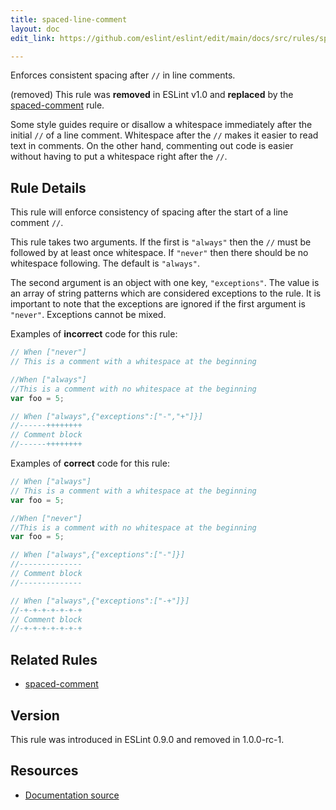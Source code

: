 ```yaml
---
title: spaced-line-comment
layout: doc
edit_link: https://github.com/eslint/eslint/edit/main/docs/src/rules/spaced-line-comment.md

---
```


Enforces consistent spacing after `//` in line comments.

(removed) This rule was **removed** in ESLint v1.0 and **replaced** by the [spaced-comment](spaced-comment) rule.

Some style guides require or disallow a whitespace immediately after the initial `//` of a line comment.
Whitespace after the `//` makes it easier to read text in comments.
On the other hand, commenting out code is easier without having to put a whitespace right after the `//`.

## Rule Details

This rule will enforce consistency of spacing after the start of a line comment `//`.

This rule takes two arguments. If the first is `"always"` then the `//` must be followed by at least once whitespace.
If `"never"` then there should be no whitespace following.
The default is `"always"`.

The second argument is an object with one key, `"exceptions"`.
The value is an array of string patterns which are considered exceptions to the rule.
It is important to note that the exceptions are ignored if the first argument is `"never"`.
Exceptions cannot be mixed.

Examples of **incorrect** code for this rule:

```js
// When ["never"]
// This is a comment with a whitespace at the beginning
```

```js
//When ["always"]
//This is a comment with no whitespace at the beginning
var foo = 5;
```

```js
// When ["always",{"exceptions":["-","+"]}]
//------++++++++
// Comment block
//------++++++++
```

Examples of **correct** code for this rule:

```js
// When ["always"]
// This is a comment with a whitespace at the beginning
var foo = 5;
```

```js
//When ["never"]
//This is a comment with no whitespace at the beginning
var foo = 5;
```

```js
// When ["always",{"exceptions":["-"]}]
//--------------
// Comment block
//--------------
```

```js
// When ["always",{"exceptions":["-+"]}]
//-+-+-+-+-+-+-+
// Comment block
//-+-+-+-+-+-+-+
```

## Related Rules

* [spaced-comment](spaced-comment)

## Version

This rule was introduced in ESLint 0.9.0 and removed in 1.0.0-rc-1.

## Resources

* [Documentation source](https://github.com/eslint/eslint/tree/HEAD/docs/src/rules/spaced-line-comment.md)
